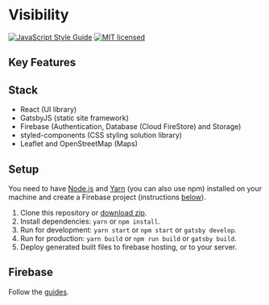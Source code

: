 # Visibility

[![JavaScript Style Guide](https://img.shields.io/badge/code_style-standard-brightgreen.svg)](https://standardjs.com)
[![MIT licensed](https://img.shields.io/badge/license-MIT-blue.svg)](https://github.com/spidergon/visibility/blob/master/LICENSE)

## Key Features

## Stack

- React (UI library)
- GatsbyJS (static site framework)
- Firebase (Authentication, Database (Cloud FireStore) and Storage) 
- styled-components (CSS styling solution library)
- Leaflet and OpenStreetMap (Maps)

## Setup

You need to have [Node.js](https://nodejs.org/) and [Yarn](https://yarnpkg.com/en/docs/getting-started) (you can also use npm) installed on your machine and create a Firebase project (instructions [below](#firebase)).

1. Clone this repository or [download zip](https://github.com/spidergon/visibility/archive/master.zip).
3. Install dependencies: `yarn` or `npm install`.
5. Run for development: `yarn start` or `npm start` or `gatsby develop`.
6. Run for production: `yarn build` or `npm run build` or `gatsby build`.
7. Deploy generated built files to firebase hosting, or to your server.

## Firebase

Follow the [guides](https://firebase.google.com/docs/web/setup).
